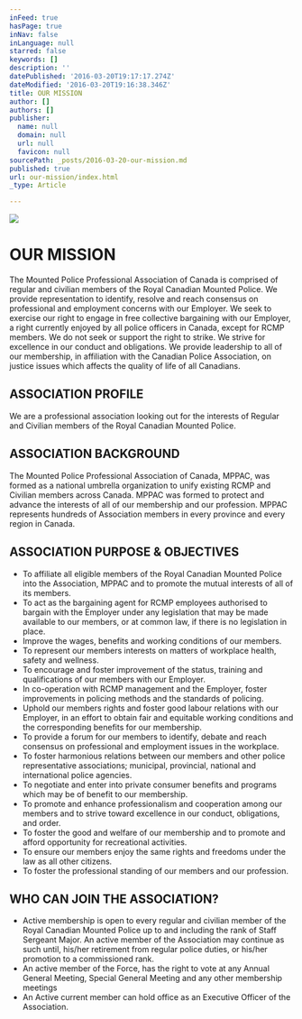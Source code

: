 ```yaml
---
inFeed: true
hasPage: true
inNav: false
inLanguage: null
starred: false
keywords: []
description: ''
datePublished: '2016-03-20T19:17:17.274Z'
dateModified: '2016-03-20T19:16:38.346Z'
title: OUR MISSION
author: []
authors: []
publisher:
  name: null
  domain: null
  url: null
  favicon: null
sourcePath: _posts/2016-03-20-our-mission.md
published: true
url: our-mission/index.html
_type: Article

---
```

![](https://the-grid-user-content.s3-us-west-2.amazonaws.com/c6ccecc2-10d9-4efa-bae7-ab5a2ec81d8b.jpg)

# OUR MISSION

The Mounted Police Professional Association of Canada is comprised of regular and civilian members of the Royal Canadian Mounted Police. We provide representation to identify, resolve and reach consensus on professional and employment concerns with our Employer. We seek to exercise our right to engage in free collective bargaining with our Employer, a right currently enjoyed by all police officers in Canada, except for RCMP members. We do not seek or support the right to strike. We strive for excellence in our conduct and obligations. We provide leadership to all of our membership, in affiliation with the Canadian Police Association, on justice issues which affects the quality of life of all Canadians.

## ASSOCIATION PROFILE

We are a professional association looking out for the interests of Regular and Civilian members of the Royal Canadian Mounted Police.

## ASSOCIATION BACKGROUND

The Mounted Police Professional Association of Canada, MPPAC, was formed as a national umbrella organization to unify existing RCMP and Civilian members across Canada. MPPAC was formed to protect and advance the interests of all of our membership and our profession. MPPAC represents hundreds of Association members in every province and every region in Canada.

## ASSOCIATION PURPOSE & OBJECTIVES

* To affiliate all eligible members of the Royal Canadian Mounted Police into the Association, MPPAC and to promote the mutual interests of all of its members.
* To act as the bargaining agent for RCMP employees authorised to bargain with the Employer under any legislation that may be made available to our members, or at common law, if there is no legislation in place.
* Improve the wages, benefits and working conditions of our members.
* To represent our members interests on matters of workplace health, safety and wellness.
* To encourage and foster improvement of the status, training and qualifications of our members with our Employer.
* In co-operation with RCMP management and the Employer, foster improvements in policing methods and the standards of policing.
* Uphold our members rights and foster good labour relations with our Employer, in an effort to obtain fair and equitable working conditions and the corresponding benefits for our membership.
* To provide a forum for our members to identify, debate and reach consensus on professional and employment issues in the workplace.
* To foster harmonious relations between our members and other police representative associations; municipal, provincial, national and international police agencies.
* To negotiate and enter into private consumer benefits and programs which may be of benefit to our membership.
* To promote and enhance professionalism and cooperation among our members and to strive toward excellence in our conduct, obligations, and order.
* To foster the good and welfare of our membership and to promote and afford opportunity for recreational activities.
* To ensure our members enjoy the same rights and freedoms under the law as all other citizens.
* To foster the professional standing of our members and our profession.

## WHO CAN JOIN THE ASSOCIATION?

* Active membership is open to every regular and civilian member of the Royal Canadian Mounted Police up to and including the rank of Staff Sergeant Major. An active member of the Association may continue as such until, his/her retirement from regular police duties, or his/her promotion to a commissioned rank.
* An active member of the Force, has the right to vote at any Annual General Meeting, Special General Meeting and any other membership meetings
* An Active current member can hold office as an Executive Officer of the Association.
